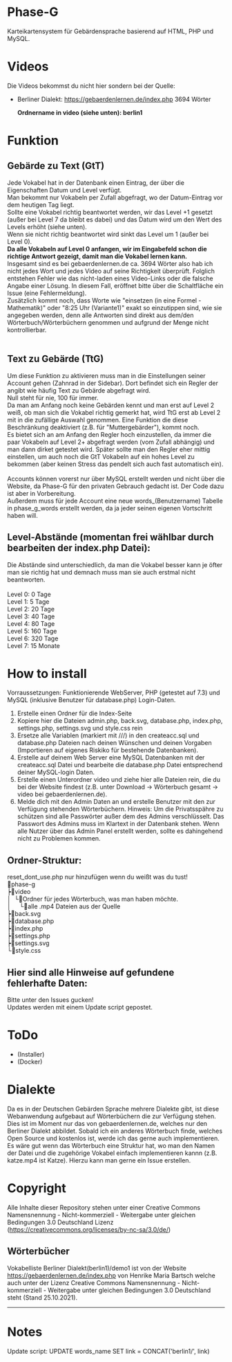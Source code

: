 # Phase-G
Karteikartensystem für Gebärdensprache basierend auf HTML, PHP und MySQL.

# Videos
Die Videos bekommst du nicht hier sondern bei der Quelle: 
- Berliner Dialekt: https://gebaerdenlernen.de/index.php 3694 Wörter

  **Ordnername in video (siehe unten): berlin1**

# Funktion
Gebärde zu Text (GtT)
---
Jede Vokabel hat in der Datenbank einen Eintrag, der über die Eigenschaften Datum und Level verfügt.<br>
Man bekommt nur Vokabeln per Zufall abgefragt, wo der Datum-Eintrag vor dem heutigen Tag liegt.<br>
Sollte eine Vokabel richtig beantwortet werden, wir das Level +1 gesetzt (außer bei Level 7 da bleibt es dabei) und das Datum wird um den Wert des Levels erhöht (siehe unten).<br>
Wenn sie nicht richtig beantwortet wird sinkt das Level um 1 (außer bei Level 0).<br>
**Da alle Vokabeln auf Level 0 anfangen, wir im Eingabefeld schon die richtige Antwort gezeigt, damit man die Vokabel lernen kann.<br>**
Insgesamt sind es bei gebaerdenlernen.de ca. 3694 Wörter also hab ich nicht jedes Wort und jedes Video auf seine Richtigkeit überprüft. Folglich entstehen Fehler wie das nicht-laden eines Video-Links oder die falsche Angabe einer Lösung. In diesem Fall, eröffnet bitte über die Schaltfläche ein Issue (eine Fehlermeldung).<br>
Zusätzlich kommt noch, dass Worte wie "einsetzen (in eine Formel - Mathematik)" oder "8:25 Uhr (Variante1)" exakt so einzutippen sind, wie sie angegeben werden, denn alle Antworten sind direkt aus dem/den Wörterbuch/Wörterbüchern genommen und aufgrund der Menge nicht kontrollierbar.<br><br>


Text zu Gebärde (TtG)
---
Um diese Funktion zu aktivieren muss man in die Einstellungen seiner Account gehen (Zahnrad in der Sidebar). Dort befindet sich ein Regler der angibt wie häufig Text zu Gebärde abgefragt wird.<br>
Null steht für nie, 100 für immer.<br>
Da man am Anfang noch keine Gebärden kennt und man erst auf Level 2 weiß, ob man sich die Vokabel richtig gemerkt hat, wird TtG erst ab Level 2 mit in die zufällige Auswahl genommen. Eine Funktion die diese Beschränkung deaktiviert (z.B. für "Muttergebärder"), kommt noch.<br>
Es bietet sich an am Anfang den Regler hoch einzustellen, da immer die paar Vokabeln auf Level 2+ abgefragt werden (vom Zufall abhängig) und man dann dirket getestet wird. Später sollte man den Regler eher mittig einstellen, um auch noch die GtT Vokabeln auf ein hohes Level zu bekommen (aber keinen Stress das pendelt sich auch fast automatisch ein).<br><br>
Accounts können vorerst nur über MySQL erstellt werden und nicht über die Website, da Phase-G für den privaten Gebrauch gedacht ist. Der Code dazu ist aber in Vorbereitung.<br>
Außerdem muss für jede Account eine neue words_(Benutzername) Tabelle in phase_g_words erstellt werden, da ja jeder seinen eigenen Vortschritt haben will.


Level-Abstände (momentan frei wählbar durch bearbeiten der index.php Datei):
---
Die Abstände sind unterschiedlich, da man die Vokabel besser kann je öfter man sie richtig hat und demnach muss man sie auch erstmal nicht beantworten.<br><br>
Level 0: 0 Tage<br>
Level 1: 5 Tage<br>
Level 2: 20 Tage<br>
Level 3: 40 Tage<br>
Level 4: 80 Tage<br>
Level 5: 160 Tage<br>
Level 6: 320 Tage<br>
Level 7: 15 Monate<br>


# How to install
Vorraussetzungen: Funktionierende WebServer, PHP (getestet auf 7.3) und MySQL (inklusive Benutzer für database.php) Login-Daten.
1. Erstelle einen Ordner für die Index-Seite
2. Kopiere hier die Dateien admin.php, back.svg, database.php, index.php, settings.php, settings.svg und style.css rein
3. Ersetze alle Variablen (markiert mit ///) in den createacc.sql und database.php Dateien nach deinen Wünschen und deinen Vorgaben (Importieren auf eigenes Riskiko für bestehende Datenbanken).
4. Erstelle auf deinem Web Server eine MySQL Datenbanken mit der createacc.sql Datei und bearbeite die database.php Datei entsprechend deiner MySQL-login Daten.
5. Erstelle einen Unterordner video und ziehe hier alle Dateien rein, die du bei der Website findest (z.B. unter Download -> Wörterbuch gesamt -> video bei gebaerdenlernen.de).
6. Melde dich mit den Admin Daten an und erstelle Benutzer mit den zur Verfügung stehenden Wörterbüchern.
Hinweis: Um die Privatsspähre zu schützen sind alle Passwörter außer dem des Admins verschlüsselt. Das Passwort des Admins muss im Klartext in der Datenbank stehen. Wenn alle Nutzer über das Admin Panel erstellt werden, sollte es dahingehend nicht zu Problemen kommen.

Ordner-Struktur:
---
reset_dont_use.php nur hinzufügen wenn du weißt was du tust!<br>
📁phase-g<br>
 ┝📁video<br>
 │&nbsp;&nbsp;└📁Ordner für jedes Wörterbuch, was man haben möchte.<br>
 │&nbsp;&nbsp;&nbsp;&nbsp;&nbsp;└📝alle .mp4 Dateien aus der Quelle<br>
 ┝📝back.svg<br>
 ┝📝database.php<br>
 ┝📝index.php<br>
 ┝📝settings.php<br>
 ┝📝settings.svg<br>
 └📝style.css<br>

Hier sind alle Hinweise auf gefundene fehlerhafte Daten:
---
Bitte unter den Issues gucken!<br>
Updates werden mit einem Update script gepostet.

# ToDo
- (Installer)
- (Docker)

# Dialekte
Da es in der Deutschen Gebärden Sprache mehrere Dialekte gibt, ist diese Webanwendung aufgebaut auf Wörterbüchern die zur Verfügung stehen.
Dies ist im Moment nur das von gebaerdenlernen.de, welches nur den Berliner Dialekt abbildet.
Sobald ich ein anderes Wörterbuch finde, welches Open Source und kostenlos ist, werde ich das gerne auch implementieren.
Es wäre gut wenn das Wörterbuch eine Struktur hat, wo man den Namen der Datei und die zugehörige Vokabel einfach implementieren kannn (z.B. katze.mp4 ist Katze).
Hierzu kann man gerne ein Issue erstellen.
# Copyright
Alle Inhalte dieser Repository stehen unter einer Creative Commons Namensnennung - Nicht-kommerziell - Weitergabe unter gleichen Bedingungen 3.0 Deutschland Lizenz (https://creativecommons.org/licenses/by-nc-sa/3.0/de/)

Wörterbücher
---
Vokabelliste Berliner Dialekt(berlin1)/demo1 ist von der Website https://gebaerdenlernen.de/index.php von Henrike Maria Bartsch welche auch unter der Lizenz Creative Commons Namensnennung - Nicht-kommerziell - Weitergabe unter gleichen Bedingungen 3.0 Deutschland steht (Stand 25.10.2021).

---
# Notes
Update script: UPDATE words_name SET link = CONCAT('berlin1/', link)
